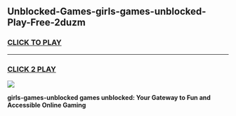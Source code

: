 
## Unblocked-Games-girls-games-unblocked-Play-Free-2duzm
<h3>
<a href="https://premium76.site?title=girls-games-unblocked&ref=18A">CLICK TO PLAY</a></h3>
<hr>

<h3>
<a href="https://premium76.site?title=girls-games-unblocked&ref=18A">CLICK 2 PLAY</a>
  
</h3>

<a href="https://premium76.site?title=girls-games-unblocked&ref=18A"><img src="https://clearcache.store/games.png"></a>


**girls-games-unblocked games unblocked: Your Gateway to Fun and Accessible Online Gaming**
